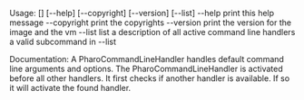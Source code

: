 Usage: [<subcommand>] [--help] [--copyright] [--version] [--list]	--help       print this help message	--copyright  print the copyrights	--version    print the version for the image and the vm	--list       list a description of all active command line handlers	<subcommand> a valid subcommand in --list	Documentation:A PharoCommandLineHandler handles default command line arguments and options.The PharoCommandLineHandler is activated before all other handlers. It first checks if another handler is available. If so it will activate the found handler.